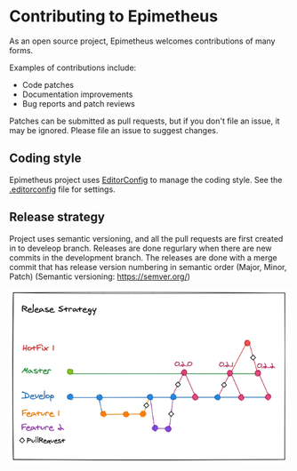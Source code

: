 # Contributing to Epimetheus

As an open source project, Epimetheus welcomes contributions of many forms.

Examples of contributions include:

*   Code patches
*   Documentation improvements
*   Bug reports and patch reviews

Patches can be submitted as pull requests, but if you don't file an issue, it may be ignored. Please file an issue to suggest changes.

## Coding style
Epimetheus project uses [EditorConfig](https://editorconfig.org/) to manage the coding style. See the [.editorconfig](/.editorconfig) file
for settings.

## Release strategy
Project uses semantic versioning, and all the pull requests are first created in to develeop branch. Releases are done regurlary when there are new commits in the development branch. The releases are done with a merge commit that has release version numbering in semantic order (Major, Minor, Patch) (Semantic versioning: <https://semver.org/>)

![image](./release_strategy.png)